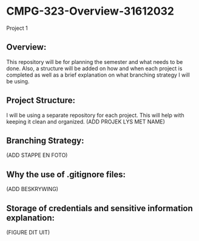 # CMPG-323-Overview-31612032
Project 1
## Overview:
This repository will be for planning the semester and what needs to be done. Also, a structure will be added on how and when each project is completed as well as a brief explanation on what branching strategy I will be using.
## Project Structure:
I will be using a separate repository for each project. This will help with keeping it clean and organized. 
(ADD PROJEK LYS MET NAME)
## Branching Strategy:
(ADD STAPPE EN FOTO)
## Why the use of .gitignore files:
(ADD BESKRYWING)
## Storage of credentials and sensitive information explanation:
(FIGURE DIT UIT)
